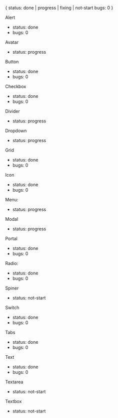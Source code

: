 {
  status: done | progress | fixing | not-start
  bugs: 0
}


Alert
- status: done
- bugs: 0

Avatar
- status: progress

Button
- status: done
- bugs: 0

Checkbox
- status: done
- bugs: 0

Divider
- status: progress

Dropdown
- status: progress

Grid
- status: done
- bugs: 0

Icon
- status: done
- bugs: 0

Menu:
- status: progress

Modal
- status: progress

Portal
- status: done
- bugs: 0

Radio:
- status: done
- bugs: 0

Spiner
- status: not-start

Switch
- status: done
- bugs: 0

Tabs
- status: done
- bugs: 0

Text
- status: done
- bugs: 0

Textarea
- status: not-start

Textbox
- status: not-start
